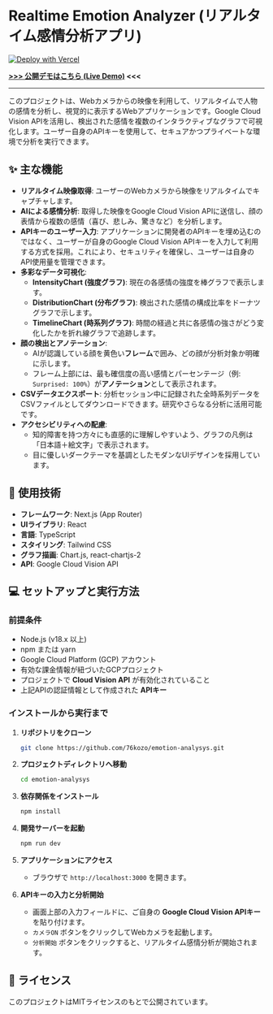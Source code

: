 # Realtime Emotion Analyzer (リアルタイム感情分析アプリ)

[![Deploy with Vercel](https://vercel.com/button)](https://emotion-analysys.vercel.app/)

**[>>> 公開デモはこちら (Live Demo)](https://emotion-analysys.vercel.app/) <<<**

---

このプロジェクトは、Webカメラからの映像を利用して、リアルタイムで人物の感情を分析し、視覚的に表示するWebアプリケーションです。Google Cloud Vision APIを活用し、検出された感情を複数のインタラクティブなグラフで可視化します。ユーザー自身のAPIキーを使用して、セキュアかつプライベートな環境で分析を実行できます。

## ✨ 主な機能

-   **リアルタイム映像取得**: ユーザーのWebカメラから映像をリアルタイムでキャプチャします。
-   **AIによる感情分析**: 取得した映像をGoogle Cloud Vision APIに送信し、顔の表情から複数の感情（喜び、悲しみ、驚きなど）を分析します。
-   **APIキーのユーザー入力**: アプリケーションに開発者のAPIキーを埋め込むのではなく、ユーザーが自身のGoogle Cloud Vision APIキーを入力して利用する方式を採用。これにより、セキュリティを確保し、ユーザーは自身のAPI使用量を管理できます。
-   **多彩なデータ可視化**:
    -   **IntensityChart (強度グラフ)**: 現在の各感情の強度を棒グラフで表示します。
    -   **DistributionChart (分布グラフ)**: 検出された感情の構成比率をドーナツグラフで示します。
    -   **TimelineChart (時系列グラフ)**: 時間の経過と共に各感情の強さがどう変化したかを折れ線グラフで追跡します。
-   **顔の検出とアノテーション**:
    -   AIが認識している顔を黄色い**フレーム**で囲み、どの顔が分析対象か明確に示します。
    -   フレーム上部には、最も確信度の高い感情とパーセンテージ（例: `Surprised: 100%`）が**アノテーション**として表示されます。
-   **CSVデータエクスポート**: 分析セッション中に記録された全時系列データをCSVファイルとしてダウンロードできます。研究やさらなる分析に活用可能です。
-   **アクセシビリティへの配慮**:
    -   知的障害を持つ方々にも直感的に理解しやすいよう、グラフの凡例は「日本語＋絵文字」で表示されます。
    -   目に優しいダークテーマを基調としたモダンなUIデザインを採用しています。

## 🚀 使用技術

-   **フレームワーク**: Next.js (App Router)
-   **UIライブラリ**: React
-   **言語**: TypeScript
-   **スタイリング**: Tailwind CSS
-   **グラフ描画**: Chart.js, react-chartjs-2
-   **API**: Google Cloud Vision API

## 💻 セットアップと実行方法

### 前提条件

-   Node.js (v18.x 以上)
-   npm または yarn
-   Google Cloud Platform (GCP) アカウント
-   有効な課金情報が紐づいたGCPプロジェクト
-   プロジェクトで **Cloud Vision API** が有効化されていること
-   上記APIの認証情報として作成された **APIキー**

### インストールから実行まで

1.  **リポジトリをクローン**
    ```bash
    git clone https://github.com/76kozo/emotion-analysys.git
    ```

2.  **プロジェクトディレクトリへ移動**
    ```bash
    cd emotion-analysys
    ```

3.  **依存関係をインストール**
    ```bash
    npm install
    ```

4.  **開発サーバーを起動**
    ```bash
    npm run dev
    ```

5.  **アプリケーションにアクセス**
    -   ブラウザで `http://localhost:3000` を開きます。

6.  **APIキーの入力と分析開始**
    -   画面上部の入力フィールドに、ご自身の **Google Cloud Vision APIキー** を貼り付けます。
    -   `カメラON` ボタンをクリックしてWebカメラを起動します。
    -   `分析開始` ボタンをクリックすると、リアルタイム感情分析が開始されます。

## 📄 ライセンス

このプロジェクトはMITライセンスのもとで公開されています。 